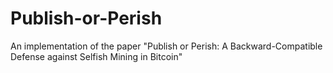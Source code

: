 # Publish-or-Perish
An implementation of the paper "Publish or Perish: A Backward-Compatible Defense against Selfish Mining in Bitcoin"
